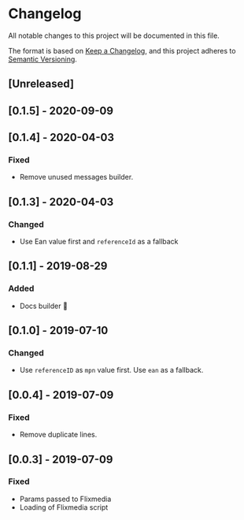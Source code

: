 # Changelog

All notable changes to this project will be documented in this file.

The format is based on [Keep a Changelog](https://keepachangelog.com/en/1.0.0/),
and this project adheres to [Semantic Versioning](https://semver.org/spec/v2.0.0.html).

## [Unreleased]

## [0.1.5] - 2020-09-09

## [0.1.4] - 2020-04-03

### Fixed
- Remove unused messages builder.

## [0.1.3] - 2020-04-03

### Changed
- Use Ean value first and `referenceId` as a fallback

## [0.1.1] - 2019-08-29
### Added
- Docs builder 🚀

## [0.1.0] - 2019-07-10
### Changed
- Use `referenceID` as `mpn` value first. Use `ean` as a fallback.

## [0.0.4] - 2019-07-09

### Fixed

- Remove duplicate lines.

## [0.0.3] - 2019-07-09

### Fixed

- Params passed to Flixmedia
- Loading of Flixmedia script
